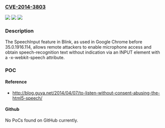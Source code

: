 ### [CVE-2014-3803](https://cve.mitre.org/cgi-bin/cvename.cgi?name=CVE-2014-3803)
![](https://img.shields.io/static/v1?label=Product&message=n%2Fa&color=blue)
![](https://img.shields.io/static/v1?label=Version&message=n%2Fa&color=blue)
![](https://img.shields.io/static/v1?label=Vulnerability&message=n%2Fa&color=brighgreen)

### Description

The SpeechInput feature in Blink, as used in Google Chrome before 35.0.1916.114, allows remote attackers to enable microphone access and obtain speech-recognition text without indication via an INPUT element with a -x-webkit-speech attribute.

### POC

#### Reference
- http://blog.guya.net/2014/04/07/to-listen-without-consent-abusing-the-html5-speech/

#### Github
No PoCs found on GitHub currently.

